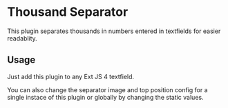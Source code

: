Thousand Separator
==================

This plugin separates thousands in numbers entered in textfields for easier readablity.

Usage
-----

Just add this plugin to any Ext JS 4 textfield.

You can also change the separator image and top position config for a single instace of this plugin or globally by changing the static values.
